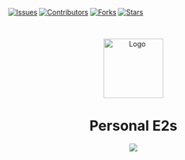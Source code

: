 [![Issues][issues-shield]][issues-url]
[![Contributors][contributors-shield]][contributors-url]
[![Forks][forks-shield]][forks-url]
[![Stars][stars-shield]][stars-url]

<!-- PROJECT LOGO -->
<br />
<p align="center">
  <a href="https://github.com/smigg-y/Personal-E2s">
    <img src="https://i.imgur.com/PNsjrzV.jpg" alt="Logo" width="120" height="120">
  </a>

  <h1 align="center">Personal E2s</h3>

  <p align="center">
    <img src="https://github-readme-stats.vercel.app/api?username=Smigg-y&show_icons=true&theme=react">
  </p>
</br>

<!-- MARKDOWN LINKS & IMAGES -->
<!-- https://www.markdownguide.org/basic-syntax/#reference-style-links -->
[contributors-shield]: https://img.shields.io/github/contributors/Smigg-y/Personal-E2s.svg?style=for-the-badge
[contributors-url]: https://github.com/Smigg-y/Personal-E2s/graphs/contributors
[forks-shield]: https://img.shields.io/github/forks/Smigg-y/Personal-E2s.svg?style=for-the-badge
[forks-url]: https://github.com/Smigg-y/Personal-E2s/network/members
[issues-shield]: https://img.shields.io/github/issues/Smigg-y/Personal-E2s.svg?style=for-the-badge
[issues-url]: https://github.com/Smigg-y/Personal-E2s/issues
[stars-shield]: https://img.shields.io/github/stars/Smigg-y/Personal-E2s.svg?style=for-the-badge
[stars-url]: https://github.com/Smigg-y/Personal-E2s
